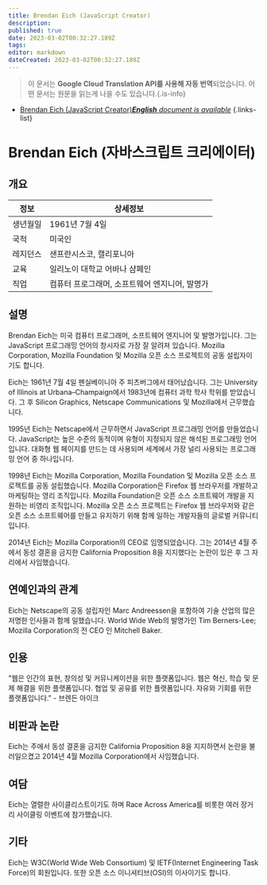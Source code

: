 ```yaml
---
title: Brendan Eich (JavaScript Creator)
description: 
published: true
date: 2023-03-02T00:32:27.189Z
tags: 
editor: markdown
dateCreated: 2023-03-02T00:32:27.189Z
---
```


> 이 문서는 **Google Cloud Translation API를 사용해 자동 번역**되었습니다.
어떤 문서는 원문을 읽는게 나을 수도 있습니다.{.is-info}



- [Brendan Eich (JavaScript Creator)***English** document is available*](/en/Knowledge-base/Dictionary/Person/brendan-eich-javascript-creator)
{.links-list}


# Brendan Eich (자바스크립트 크리에이터)

## 개요

| 정보 | 상세정보 |
| ---------- | ------ |
| 생년월일 | 1961년 7월 4일 |
| 국적 | 미국인 |
| 레지던스 | 샌프란시스코, 캘리포니아 |
| 교육 | 일리노이 대학교 어바나 샴페인 |
| 직업 | 컴퓨터 프로그래머, 소프트웨어 엔지니어, 발명가 |

## 설명

Brendan Eich는 미국 컴퓨터 프로그래머, 소프트웨어 엔지니어 및 발명가입니다. 그는 JavaScript 프로그래밍 언어의 창시자로 가장 잘 알려져 있습니다. Mozilla Corporation, Mozilla Foundation 및 Mozilla 오픈 소스 프로젝트의 공동 설립자이기도 합니다.

Eich는 1961년 7월 4일 펜실베이니아 주 피츠버그에서 태어났습니다. 그는 University of Illinois at Urbana–Champaign에서 1983년에 컴퓨터 과학 학사 학위를 받았습니다. 그 후 Silicon Graphics, Netscape Communications 및 Mozilla에서 근무했습니다.

1995년 Eich는 Netscape에서 근무하면서 JavaScript 프로그래밍 언어를 만들었습니다. JavaScript는 높은 수준의 동적이며 유형이 지정되지 않은 해석된 프로그래밍 언어입니다. 대화형 웹 페이지를 만드는 데 사용되며 세계에서 가장 널리 사용되는 프로그래밍 언어 중 하나입니다.

1998년 Eich는 Mozilla Corporation, Mozilla Foundation 및 Mozilla 오픈 소스 프로젝트를 공동 설립했습니다. Mozilla Corporation은 Firefox 웹 브라우저를 개발하고 마케팅하는 영리 조직입니다. Mozilla Foundation은 오픈 소스 소프트웨어 개발을 지원하는 비영리 조직입니다. Mozilla 오픈 소스 프로젝트는 Firefox 웹 브라우저와 같은 오픈 소스 소프트웨어를 만들고 유지하기 위해 함께 일하는 개발자들의 글로벌 커뮤니티입니다.

2014년 Eich는 Mozilla Corporation의 CEO로 임명되었습니다. 그는 2014년 4월 주에서 동성 결혼을 금지한 California Proposition 8을 지지했다는 논란이 있은 후 그 자리에서 사임했습니다.

## 연예인과의 관계

Eich는 Netscape의 공동 설립자인 Marc Andreessen을 포함하여 기술 산업의 많은 저명한 인사들과 함께 일했습니다. World Wide Web의 발명가인 Tim Berners-Lee; Mozilla Corporation의 전 CEO 인 Mitchell Baker.

## 인용

"웹은 인간의 표현, 창의성 및 커뮤니케이션을 위한 플랫폼입니다. 웹은 혁신, 학습 및 문제 해결을 위한 플랫폼입니다. 협업 및 공유를 위한 플랫폼입니다. 자유와 기회를 위한 플랫폼입니다." - 브렌든 아이크

## 비판과 논란

Eich는 주에서 동성 결혼을 금지한 California Proposition 8을 지지하면서 논란을 불러일으켰고 2014년 4월 Mozilla Corporation에서 사임했습니다.

## 여담

Eich는 열렬한 사이클리스트이기도 하며 Race Across America를 비롯한 여러 장거리 사이클링 이벤트에 참가했습니다.

## 기타

Eich는 W3C(World Wide Web Consortium) 및 IETF(Internet Engineering Task Force)의 회원입니다. 또한 오픈 소스 이니셔티브(OSI)의 이사이기도 합니다.